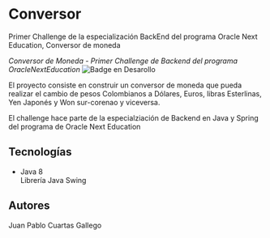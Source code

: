 # Conversor
Primer Challenge de la especialización BackEnd del programa Oracle Next Education, Conversor de moneda

<em> Conversor de Moneda - Primer Challenge de Backend del programa OracleNextEducation </em> 
![Badge en Desarollo](https://img.shields.io/badge/STATUS-EN%20DESAROLLO-green)
<p>El proyecto consiste en construir un conversor de moneda que pueda realizar el cambio de pesos Colombianos a Dólares, Euros, libras Esterlinas, Yen Japonés y Won sur-corenao y viceversa.</p>
<p>El challenge hace parte de la especialziación de Backend en Java y Spring del programa de Oracle Next Education </p>

<h2>Tecnologías</h2>
<ul>
  <li>Java 8</li>
  <l1>Librería Java Swing</l1>
</ul>

<h2> Autores </h2>

<p> Juan Pablo Cuartas Gallego </p>
